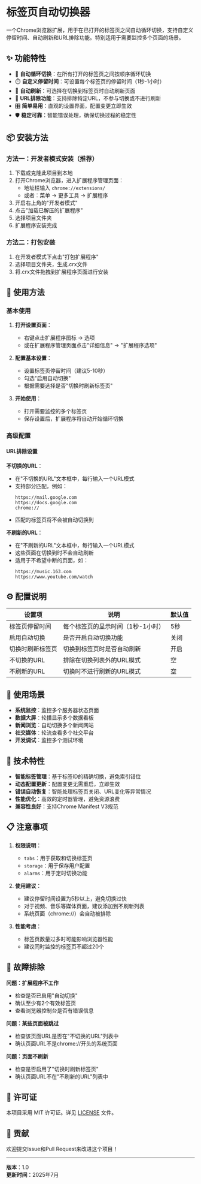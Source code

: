 # 标签页自动切换器

一个Chrome浏览器扩展，用于在已打开的标签页之间自动循环切换，支持自定义停留时间、自动刷新和URL排除功能。特别适用于需要监控多个页面的场景。

## ✨ 功能特性

- 🔄 **自动循环切换**：在所有打开的标签页之间按顺序循环切换
- ⏱️ **自定义停留时间**：可设置每个标签页的停留时间（1秒-1小时）
- 🔄 **自动刷新**：可选择在切换到标签页时自动刷新页面
- 🚫 **URL排除功能**：支持排除特定URL，不参与切换或不进行刷新
- 🎛️ **简单易用**：直观的设置界面，配置变更立即生效
- 🛡️ **稳定可靠**：智能错误处理，确保切换过程的稳定性

## 📦 安装方法

### 方法一：开发者模式安装（推荐）

1. 下载或克隆此项目到本地
2. 打开Chrome浏览器，进入扩展程序管理页面：
   - 地址栏输入 `chrome://extensions/`
   - 或者：菜单 → 更多工具 → 扩展程序
3. 开启右上角的"开发者模式"
4. 点击"加载已解压的扩展程序"
5. 选择项目文件夹
6. 扩展程序安装完成

### 方法二：打包安装

1. 在开发者模式下点击"打包扩展程序"
2. 选择项目文件夹，生成.crx文件
3. 将.crx文件拖拽到扩展程序页面进行安装

## 🚀 使用方法

### 基本使用

1. **打开设置页面**：
   - 右键点击扩展程序图标 → 选项
   - 或在扩展程序管理页面点击"详细信息" → "扩展程序选项"

2. **配置基本设置**：
   - 设置标签页停留时间（建议5-10秒）
   - 勾选"启用自动切换"
   - 根据需要选择是否"切换时刷新标签页"

3. **开始使用**：
   - 打开需要监控的多个标签页
   - 保存设置后，扩展程序将自动开始循环切换

### 高级配置

#### URL排除设置

**不切换的URL**：
- 在"不切换的URL"文本框中，每行输入一个URL模式
- 支持部分匹配，例如：
  ```
  https://mail.google.com
  https://docs.google.com
  chrome://
  ```
- 匹配的标签页将不会被自动切换到

**不刷新的URL**：
- 在"不刷新的URL"文本框中，每行输入一个URL模式
- 这些页面在切换到时不会自动刷新
- 适用于不希望中断的页面，如：
  ```
  https://music.163.com
  https://www.youtube.com/watch
  ```

## ⚙️ 配置说明

| 设置项 | 说明 | 默认值 |
|--------|------|--------|
| 标签页停留时间 | 每个标签页的显示时间（1秒-1小时） | 5秒 |
| 启用自动切换 | 是否开启自动切换功能 | 关闭 |
| 切换时刷新标签页 | 切换到标签页时是否自动刷新 | 开启 |
| 不切换的URL | 排除在切换列表外的URL模式 | 空 |
| 不刷新的URL | 切换时不进行刷新的URL模式 | 空 |

## 🎯 使用场景

- **系统监控**：监控多个服务器状态页面
- **数据大屏**：轮播显示多个数据看板
- **新闻浏览**：自动切换多个新闻网站
- **社交媒体**：轮流查看多个社交平台
- **开发调试**：监控多个测试环境

## 🔧 技术特性

- **智能标签管理**：基于标签ID的精确切换，避免索引错位
- **动态配置更新**：配置变更无需重启，立即生效
- **错误自动恢复**：智能处理标签页关闭、URL变化等异常情况
- **性能优化**：高效的定时器管理，避免资源浪费
- **兼容性良好**：支持Chrome Manifest V3规范

## 📋 注意事项

1. **权限说明**：
   - `tabs`：用于获取和切换标签页
   - `storage`：用于保存用户配置
   - `alarms`：用于定时切换功能

2. **使用建议**：
   - 建议停留时间设置为5秒以上，避免切换过快
   - 对于视频、音乐等媒体页面，建议添加到不刷新列表
   - 系统页面（chrome://）会自动被排除

3. **性能考虑**：
   - 标签页数量过多时可能影响浏览器性能
   - 建议同时监控的标签页不超过20个

## 🐛 故障排除

**问题：扩展程序不工作**
- 检查是否已启用"自动切换"
- 确认至少有2个有效标签页
- 查看浏览器控制台是否有错误信息

**问题：某些页面被跳过**
- 检查该页面URL是否在"不切换的URL"列表中
- 确认页面URL不是chrome://开头的系统页面

**问题：页面不刷新**
- 检查是否启用了"切换时刷新标签页"
- 确认页面URL不在"不刷新的URL"列表中

## 📄 许可证

本项目采用 MIT 许可证。详见 [LICENSE](LICENSE) 文件。

## 🤝 贡献

欢迎提交Issue和Pull Request来改进这个项目！

---

**版本**：1.0  
**更新时间**：2025年7月
